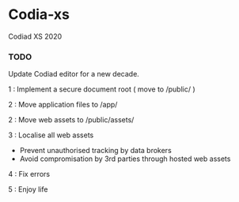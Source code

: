 # Codia-xs
Codiad XS 2020


### TODO    
  
Update Codiad editor for a new decade.    

1 : Implement a secure document root ( move to /public/ )   
   
2 : Move application files to /app/  

2 : Move web assets to /public/assets/  
  
3 : Localise all web assets 
- Prevent unauthorised tracking by data brokers 
- Avoid compromisation by 3rd parties through hosted web assets  
     
4 : Fix errors  

5 : Enjoy life  


